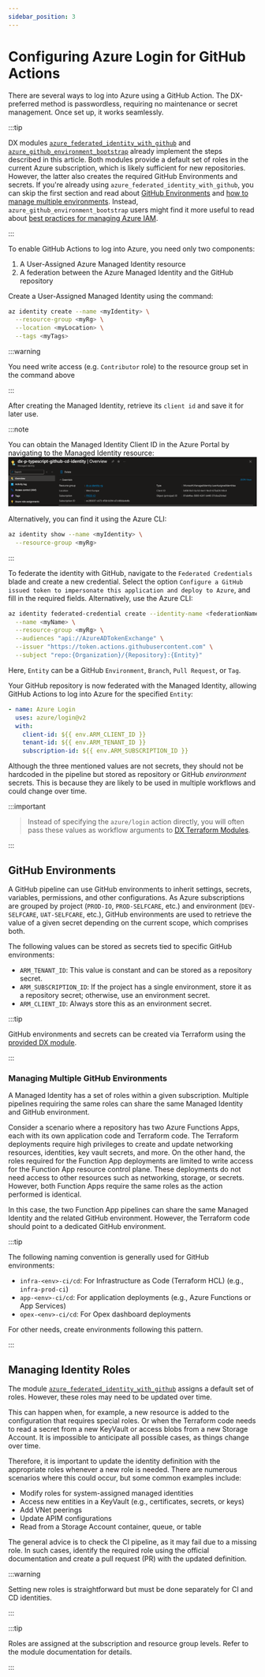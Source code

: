 ```yaml
---
sidebar_position: 3
---
```


# Configuring Azure Login for GitHub Actions

There are several ways to log into Azure using a GitHub Action. The DX-preferred
method is passwordless, requiring no maintenance or secret management. Once set
up, it works seamlessly.

:::tip

DX modules
[`azure_federated_identity_with_github`](https://registry.terraform.io/modules/pagopa-dx/azure-federated-identity-with-github/azurerm/latest)
and
[`azure_github_environment_bootstrap`](https://registry.terraform.io/modules/pagopa-dx/azure-github-environment-bootstrap/azurerm/latest)
already implement the steps described in this article. Both modules provide a
default set of roles in the current Azure subscription, which is likely
sufficient for new repositories. However, the latter also creates the required
GitHub Environments and secrets. If you're already using
`azure_federated_identity_with_github`, you can skip the first section and read
about [GitHub Environments](#github-environments) and
[how to manage multiple environments](#managing-multiple-github-environments).
Instead, `azure_github_environment_bootstrap` users might find it more useful to
read about [best practices for managing Azure IAM](./azure-iam.md).

:::

To enable GitHub Actions to log into Azure, you need only two components:

1. A User-Assigned Azure Managed Identity resource
2. A federation between the Azure Managed Identity and the GitHub repository

Create a User-Assigned Managed Identity using the command:

```bash
az identity create --name <myIdentity> \
  --resource-group <myRg> \
  --location <myLocation> \
  --tags <myTags>
```

:::warning

You need write access (e.g. `Contributor` role) to the resource group set in the
command above

:::

After creating the Managed Identity, retrieve its `client id` and save it for
later use.

:::note

You can obtain the Managed Identity Client ID in the Azure Portal by navigating
to the Managed Identity resource:  
![Azure Portal showing the client id](image_azmi.png)

Alternatively, you can find it using the Azure CLI:

```bash
az identity show --name <myIdentity> \
  --resource-group <myRg>
```

:::

To federate the identity with GitHub, navigate to the `Federated Credentials`
blade and create a new credential. Select the option
`Configure a GitHub issued token to impersonate this application and deploy to Azure`,
and fill in the required fields. Alternatively, use the Azure CLI:

```bash
az identity federated-credential create --identity-name <federationName> \
  --name <myName> \
  --resource-group <myRg> \
  --audiences "api://AzureADTokenExchange" \
  --issuer "https://token.actions.githubusercontent.com" \
  --subject "repo:{Organization}/{Repository}:{Entity}"
```

Here, `Entity` can be a GitHub `Environment`, `Branch`, `Pull Request`, or
`Tag`.

Your GitHub repository is now federated with the Managed Identity, allowing
GitHub Actions to log into Azure for the specified `Entity`:

```yaml
- name: Azure Login
  uses: azure/login@v2
  with:
    client-id: ${{ env.ARM_CLIENT_ID }}
    tenant-id: ${{ env.ARM_TENANT_ID }}
    subscription-id: ${{ env.ARM_SUBSCRIPTION_ID }}
```

Although the three mentioned values are not secrets, they should not be
hardcoded in the pipeline but stored as repository or GitHub _environment_
secrets. This is because they are likely to be used in multiple workflows and
could change over time.

:::important

> Instead of specifying the `azure/login` action directly, you will often pass
> these values as workflow arguments to
> [DX Terraform Modules](https://github.com/pagopa/dx/tree/main/infra/modules).

:::

## GitHub Environments

A GitHub pipeline can use GitHub environments to inherit settings, secrets,
variables, permissions, and other configurations. As Azure subscriptions are
grouped by project (`PROD-IO`, `PROD-SELFCARE`, etc.) and environment
(`DEV-SELFCARE`, `UAT-SELFCARE`, etc.), GitHub environments are used to retrieve
the value of a given secret depending on the current scope, which comprises
both.

The following values can be stored as secrets tied to specific GitHub
environments:

- `ARM_TENANT_ID`: This value is constant and can be stored as a repository
  secret.
- `ARM_SUBSCRIPTION_ID`: If the project has a single environment, store it as a
  repository secret; otherwise, use an environment secret.
- `ARM_CLIENT_ID`: Always store this as an environment secret.

:::tip

GitHub environments and secrets can be created via Terraform using the
[provided DX module](https://github.com/pagopa/dx/tree/main/infra/repository).

:::

### Managing Multiple GitHub Environments

A Managed Identity has a set of roles within a given subscription. Multiple
pipelines requiring the same roles can share the same Managed Identity and
GitHub environment.

Consider a scenario where a repository has two Azure Functions Apps, each with
its own application code and Terraform code. The Terraform deployments require
high privileges to create and update networking resources, identities, key vault
secrets, and more. On the other hand, the roles required for the Function App
deployments are limited to write access for the Function App resource control
plane. These deployments do not need access to other resources such as
networking, storage, or secrets. However, both Function Apps require the same
roles as the action performed is identical.

In this case, the two Function App pipelines can share the same Managed Identity
and the related GitHub environment. However, the Terraform code should point to
a dedicated GitHub environment.

:::tip

The following naming convention is generally used for GitHub environments:

- `infra-<env>-ci/cd`: For Infrastructure as Code (Terraform HCL) (e.g.,
  `infra-prod-ci`)
- `app-<env>-ci/cd`: For application deployments (e.g., Azure Functions or App
  Services)
- `opex-<env>-ci/cd`: For Opex dashboard deployments

For other needs, create environments following this pattern.

:::

## Managing Identity Roles

The module
[`azure_federated_identity_with_github`](https://registry.terraform.io/modules/pagopa-dx/azure-federated-identity-with-github/azurerm/latest)
assigns a default set of roles. However, these roles may need to be updated over
time.

This can happen when, for example, a new resource is added to the configuration
that requires special roles. Or when the Terraform code needs to read a secret
from a new KeyVault or access blobs from a new Storage Account. It is impossible
to anticipate all possible cases, as things change over time.

Therefore, it is important to update the identity definition with the
appropriate roles whenever a new role is needed. There are numerous scenarios
where this could occur, but some common examples include:

- Modify roles for system-assigned managed identities
- Access new entities in a KeyVault (e.g., certificates, secrets, or keys)
- Add VNet peerings
- Update APIM configurations
- Read from a Storage Account container, queue, or table

The general advice is to check the CI pipeline, as it may fail due to a missing
role. In such cases, identify the required role using the official documentation
and create a pull request (PR) with the updated definition.

:::warning

Setting new roles is straightforward but must be done separately for CI and CD
identities.

:::

:::tip

Roles are assigned at the subscription and resource group levels. Refer to the
module documentation for details.

:::
